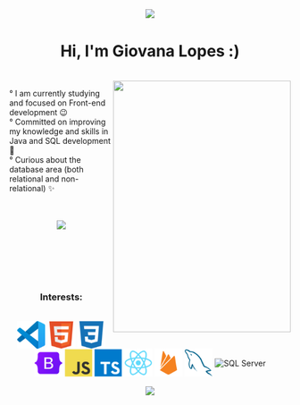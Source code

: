 <div align = "center">
<img src="https://capsule-render.vercel.app/api?type=soft&color=563d7c&height=10&section=header" />
  
# Hi, I'm Giovana Lopes :) 
<br>
</div>
<img align="right" width="318px" height="450px" src="https://github.com/mayankchaudhary26/Cool-Readme-ideas/blob/master/data/screen open.gif" />

° I am currently studying and focused on Front-end development 😉
<br>
° Committed on improving my knowledge and skills in Java and SQL development 📌
<br>
° Curious about the database area (both relational and non-relational) ✨
<br>
<br>
<br>

  <div align = "center">
  <img  width="40%" src="http://github-profile-summary-cards.vercel.app/api/cards/repos-per-language?username=glopes2003&theme=nightowl"/> 
  </div>
  
  <br>
  <br>
  <br>
  <br>
  <br>
  <div align = "center">
  <h3> Interests: </h3>
  </div>
  <br>
<div align = "center">
    <img align ="center" alt="VSCode" src="https://raw.githubusercontent.com/devicons/devicon/master/icons/vscode/vscode-original.svg" width="50px" height="50px"/>
    <img align="center" alt="HTML" src="https://raw.githubusercontent.com/devicons/devicon/1119b9f84c0290e0f0b38982099a2bd027a48bf1/icons/html5/html5-original.svg" width="50px" height="50px"/>
    <img align="center" alt="CSS" src="https://raw.githubusercontent.com/devicons/devicon/1119b9f84c0290e0f0b38982099a2bd027a48bf1/icons/css3/css3-plain.svg" width="50px" height="50px"/>
    <img align="center" alt="Bootstrap" src="https://raw.githubusercontent.com/devicons/devicon/master/icons/bootstrap/bootstrap-original.svg" width="50px" height="50px"/>
    <img align="center" alt="JavaScript" src="https://raw.githubusercontent.com/devicons/devicon/master/icons/javascript/javascript-original.svg" width="50px" height="50px"/>
    <img align="center" alt="TypeScript" src="https://raw.githubusercontent.com/devicons/devicon/master/icons/typescript/typescript-original.svg" width="50px" height="50px"/>
    <img align="center" alt="React" src="https://raw.githubusercontent.com/devicons/devicon/master/icons/react/react-original.svg" width="50px" height="50px"/>
    <img align="center" alt="Firebase" src="https://raw.githubusercontent.com/devicons/devicon/master/icons/firebase/firebase-plain.svg" width="50px" height="50px"/>
    <img align="center" alt="MySQL" src="https://raw.githubusercontent.com/devicons/devicon/master/icons/mysql/mysql-plain.svg" width="50px" height="50px"/>
    <img align="center" alt="SQL Server" src="https://img.shields.io/badge/Microsoft%20SQL%20Server-6fa8dc?style=for-the-badge&logo=microsoft%20sql%20server&logoColor=white" width="130px" margin-left="10px"/>
  <br>
  <br>
  <div align = "center">
  <img src="https://capsule-render.vercel.app/api?type=soft&color=563d7c&height=10&section=footer" />
  </div>
    
  

